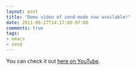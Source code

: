```yaml
---
layout: post
title: "Demo video of zend-mode now available!"
date: 2011-06-27T14:17:00-07:00
comments: true
tags:
- emacs
- zend
---
```

You can check it out [here on YouTube](http://www.youtube.com/watch?v=X6vs4cEajQA).
